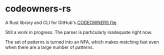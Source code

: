# codeowners-rs

A Rust library and CLI for GitHub's [CODEOWNERS file](https://docs.github.com/en/github/creating-cloning-and-archiving-repositories/about-code-owners#codeowners-syntax).

Still a work in progress. The parser is particularly inadequate right now.

The set of patterns is turned into an NFA, which makes matching fast even when there are a large number of patterns.
